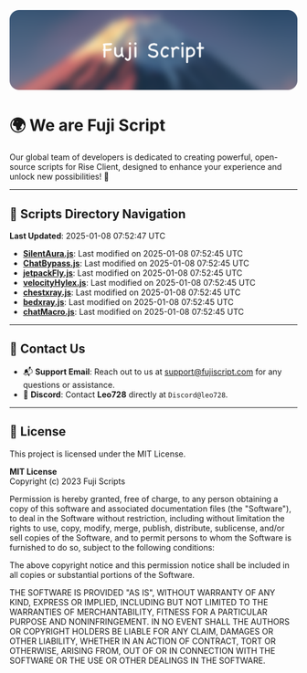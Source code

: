 ![Banner](.github/b.webp)

# 🌍 **We are Fuji Script**

Our global team of developers is dedicated to creating powerful, open-source scripts for Rise Client, designed to enhance your experience and unlock new possibilities! 🌟

---
<!-- SCRIPTS_NAVIGATION_START -->
## 📂 **Scripts Directory Navigation**

**Last Updated**: 2025-01-08 07:52:47 UTC

- **[SilentAura.js](scripts/SilentAura.js)**: Last modified on 2025-01-08 07:52:45 UTC
- **[ChatBypass.js](scripts/ChatBypass.js)**: Last modified on 2025-01-08 07:52:45 UTC
- **[jetpackFly.js](scripts/jetpackFly.js)**: Last modified on 2025-01-08 07:52:45 UTC
- **[velocityHylex.js](scripts/velocityHylex.js)**: Last modified on 2025-01-08 07:52:45 UTC
- **[chestxray.js](scripts/chestxray.js)**: Last modified on 2025-01-08 07:52:45 UTC
- **[bedxray.js](scripts/bedxray.js)**: Last modified on 2025-01-08 07:52:45 UTC
- **[chatMacro.js](scripts/chatMacro.js)**: Last modified on 2025-01-08 07:52:45 UTC

<!-- SCRIPTS_NAVIGATION_END -->

---

## 💬 **Contact Us**  
- 📬 **Support Email**: Reach out to us at [support@fujiscript.com](mailto:support@fujiscript.com) for any questions or assistance.  
- 💬 **Discord**: Contact **Leo728** directly at `Discord@leo728`.

---

## 📜 **License**

This project is licensed under the MIT License.  

**MIT License**  
Copyright (c) 2023 Fuji Scripts  

Permission is hereby granted, free of charge, to any person obtaining a copy of this software and associated documentation files (the "Software"), to deal in the Software without restriction, including without limitation the rights to use, copy, modify, merge, publish, distribute, sublicense, and/or sell copies of the Software, and to permit persons to whom the Software is furnished to do so, subject to the following conditions:  

The above copyright notice and this permission notice shall be included in all copies or substantial portions of the Software.  

THE SOFTWARE IS PROVIDED "AS IS", WITHOUT WARRANTY OF ANY KIND, EXPRESS OR IMPLIED, INCLUDING BUT NOT LIMITED TO THE WARRANTIES OF MERCHANTABILITY, FITNESS FOR A PARTICULAR PURPOSE AND NONINFRINGEMENT. IN NO EVENT SHALL THE AUTHORS OR COPYRIGHT HOLDERS BE LIABLE FOR ANY CLAIM, DAMAGES OR OTHER LIABILITY, WHETHER IN AN ACTION OF CONTRACT, TORT OR OTHERWISE, ARISING FROM, OUT OF OR IN CONNECTION WITH THE SOFTWARE OR THE USE OR OTHER DEALINGS IN THE SOFTWARE.  
